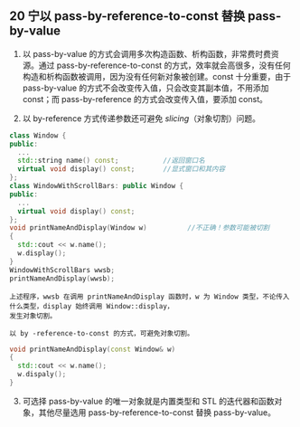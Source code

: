 
## 20 宁以 pass-by-reference-to-const 替换 pass-by-value
1. 以 pass-by-value 的方式会调用多次构造函数、析构函数，非常费时费资源。通过 pass-by-reference-to-const 的方式，效率就会高很多，没有任何构造和析构函数被调用，因为没有任何新对象被创建。const 十分重要，由于 pass-by-value 的方式不会改变传入值，只会改变其副本值，不用添加 const；而 pass-by-reference 的方式会改变传入值，要添加 const。

2. 以 by-reference 方式传递参数还可避免 *slicing*（对象切割）问题。
  ```cpp
  class Window {
  public:
    ...
    std::string name() const;           //返回窗口名
    virtual void display() const;       //显式窗口和其内容 
  };
  class WindowWithScrollBars: public Window {
  public:
    ...
    virtual void display() const;
  };
  void printNameAndDisplay(Window w)          //不正确！参数可能被切割
  {
    std::cout << w.name();
    w.display();
  }
  WindowWithScrollBars wwsb;
  printNameAndDisplay(wwsb);
  ```
    上述程序，wwsb 在调用 printNameAndDisplay 函数时，w 为 Window 类型，不论传入什么类型，display 始终调用 Window::display，
    发生对象切割。

    以 by -reference-to-const 的方式，可避免对象切割。
  ```cpp
  void printNameAndDisplay(const Window& w)
  {
    std::cout << w.name();
    w.dispaly(); 
  }
  ```
3. 可选择 pass-by-value 的唯一对象就是内置类型和 STL 的迭代器和函数对象，其他尽量选用 pass-by-reference-to-const 替换 pass-by-value。
 
